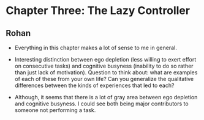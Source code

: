 # Chapter Three: The Lazy Controller

## Rohan
* Everything in this chapter makes a lot of sense to me in general.

* Interesting distinction between ego depletion (less willing to exert effort on consecutive tasks) and cognitive busyness (inability to do so rather than just lack of motivation). Question to think about: what are examples of each of these from your own life? Can you generalize the qualitative differences between the kinds of experiences that led to each?

* Although, it seems that there is a lot of gray area between ego depletion and cognitive busyness. I could see both being major contributors to someone not performing a task.